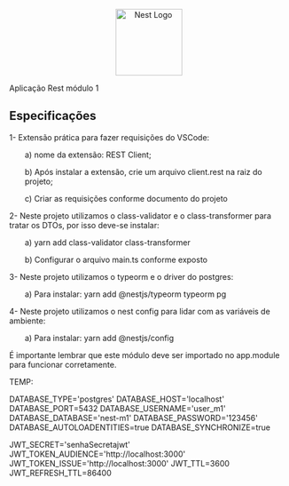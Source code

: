 <p align="center">
  <a href="http://nestjs.com/" target="blank"><img src="https://nestjs.com/img/logo-small.svg" width="120" alt="Nest Logo" /></a>
</p>

[circleci-image]: https://img.shields.io/circleci/build/github/nestjs/nest/master?token=abc123def456
[circleci-url]: https://circleci.com/gh/nestjs/nest


<p>
Aplicação Rest módulo 1
</p>


## Especificações
1- Extensão prática para fazer requisições do VSCode:
<p style="margin-left: 2em"> a) nome da extensão: REST Client;</p>
<p style="margin-left: 2em"> b) Após instalar a extensão, crie um arquivo client.rest na raiz do projeto;</p>
<p style="margin-left: 2em"> c) Criar as requisições conforme documento do projeto</p>

2- Neste projeto utilizamos o class-validator e o class-transformer para tratar os DTOs, por isso deve-se instalar:
<p style="margin-left: 2em"> a) yarn add class-validator class-transformer</p>
<p style="margin-left: 2em"> b) Configurar o arquivo main.ts conforme exposto</p>

3- Neste projeto utilizamos o typeorm e o driver do postgres:
<p style="margin-left: 2em"> a) Para instalar: yarn add @nestjs/typeorm typeorm pg</p>

4- Neste projeto utilizamos o nest config para lidar com as variáveis de ambiente:
<p style="margin-left: 2em"> a) Para instalar: yarn add @nestjs/config</p>

É importante lembrar que este módulo deve ser importado no app.module para funcionar corretamente.


TEMP:

DATABASE_TYPE='postgres'
DATABASE_HOST='localhost'
DATABASE_PORT=5432
DATABASE_USERNAME='user_m1'
DATABASE_DATABASE='nest-m1'
DATABASE_PASSWORD='123456'
DATABASE_AUTOLOADENTITIES=true
DATABASE_SYNCHRONIZE=true

JWT_SECRET='senhaSecretajwt'
JWT_TOKEN_AUDIENCE='http://localhost:3000'
JWT_TOKEN_ISSUE='http://localhost:3000'
JWT_TTL=3600
JWT_REFRESH_TTL=86400

